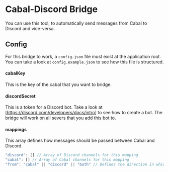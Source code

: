 # Cabal-Discord Bridge
You can use this tool, to automatically send messages from Cabal to Discord and vice-versa. 

## Config
For this bridge to work, a `config.json` file must exist at the application root. You can take a look at `config.example.json` to see how this file is structured.

#### cabalKey
This is the key of the cabal that you want to bridge.

#### discordSecret
This is a token for a Discord bot. Take a look at [https://discord.com/developers/docs/intro] to see how to create a bot. The bridge will work on all severs that you add this bot to.

#### mappings
This array defines how messages should be passed between Cabal and Discord.
```js
"discord": [] // Array of Discord channels for this mapping
"cabal": [] // Array of Cabal channels for this mapping
"from": "cabal" || "discord" || "both" // Defines the direction in which messages should be bridged
```